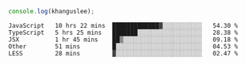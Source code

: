 ```js
console.log(khanguslee);
```

<!--START_SECTION:waka-->
```text
JavaScript   10 hrs 22 mins  █████████████▓░░░░░░░░░░░   54.30 % 
TypeScript   5 hrs 25 mins   ███████░░░░░░░░░░░░░░░░░░   28.38 % 
JSX          1 hr 45 mins    ██▒░░░░░░░░░░░░░░░░░░░░░░   09.18 % 
Other        51 mins         █░░░░░░░░░░░░░░░░░░░░░░░░   04.53 % 
LESS         28 mins         ▓░░░░░░░░░░░░░░░░░░░░░░░░   02.47 % 
```
<!--END_SECTION:waka-->

<!--
**khanguslee/khanguslee** is a ✨ _special_ ✨ repository because its `README.md` (this file) appears on your GitHub profile.

Here are some ideas to get you started:

- 🔭 I’m currently working on ...
- 🌱 I’m currently learning ...
- 👯 I’m looking to collaborate on ...
- 🤔 I’m looking for help with ...
- 💬 Ask me about ...
- 📫 How to reach me: ...
- 😄 Pronouns: ...
- ⚡ Fun fact: ...
-->
